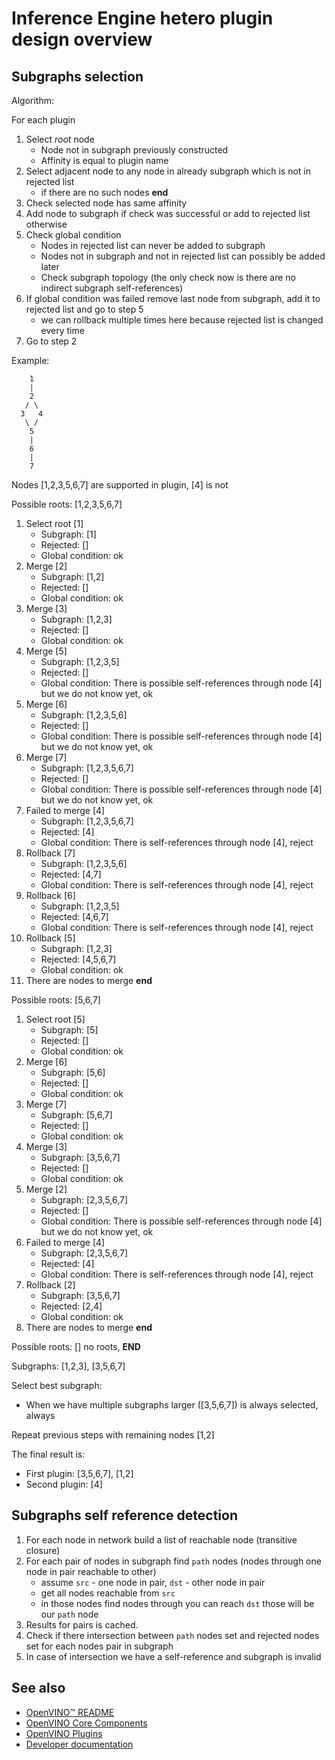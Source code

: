 # Inference Engine hetero plugin design overview

## Subgraphs selection

Algorithm:

For each plugin
1. Select *root* node
    * Node not in subgraph previously constructed
    * Affinity is equal to plugin name
2. Select adjacent node to any node in already subgraph which is not in rejected list
    * if there are no such nodes **end**
3. Check selected node has same affinity
4. Add node to subgraph if check was successful or add to rejected list otherwise
5. Check global condition
    * Nodes in rejected list can never be added to subgraph
    * Nodes not in subgraph and not in rejected list can possibly be added later
    * Check subgraph topology (the only check now is there are no indirect subgraph self-references)
6. If global condition was failed remove last node from subgraph, add it to rejected list and go to step 5
    * we can rollback multiple times here because rejected list is changed every time
7. Go to step 2

Example:
```
    1
    |
    2
   / \
  3   4
   \ /
    5
    |
    6
    |
    7
```

Nodes [1,2,3,5,6,7] are supported in plugin, [4] is not

Possible roots: [1,2,3,5,6,7]
1. Select root [1]
    * Subgraph: [1]
    * Rejected: []
    * Global condition: ok
2. Merge [2]
    * Subgraph: [1,2]
    * Rejected: []
    * Global condition: ok
3. Merge [3]
    * Subgraph: [1,2,3]
    * Rejected: []
    * Global condition: ok
4. Merge [5]
    * Subgraph: [1,2,3,5]
    * Rejected: []
    * Global condition: There is possible self-references through node [4] but we do not know yet, ok
5. Merge [6]
    * Subgraph: [1,2,3,5,6]
    * Rejected: []
    * Global condition: There is possible self-references through node [4] but we do not know yet, ok
6. Merge [7]
    * Subgraph: [1,2,3,5,6,7]
    * Rejected: []
    * Global condition: There is possible self-references through node [4] but we do not know yet, ok
7. Failed to merge [4]
    * Subgraph: [1,2,3,5,6,7]
    * Rejected: [4]
    * Global condition: There is self-references through node [4], reject
8. Rollback [7]
    * Subgraph: [1,2,3,5,6]
    * Rejected: [4,7]
    * Global condition: There is self-references through node [4], reject
9. Rollback [6]
    * Subgraph: [1,2,3,5]
    * Rejected: [4,6,7]
    * Global condition: There is self-references through node [4], reject
10. Rollback [5]
    * Subgraph: [1,2,3]
    * Rejected: [4,5,6,7]
    * Global condition: ok
11. There are nodes to merge **end**

Possible roots: [5,6,7]
1. Select root [5]
    * Subgraph: [5]
    * Rejected: []
    * Global condition: ok
2. Merge [6]
    * Subgraph: [5,6]
    * Rejected: []
    * Global condition: ok
3. Merge [7]
    * Subgraph: [5,6,7]
    * Rejected: []
    * Global condition: ok
4. Merge [3]
    * Subgraph: [3,5,6,7]
    * Rejected: []
    * Global condition: ok
5. Merge [2]
    * Subgraph: [2,3,5,6,7]
    * Rejected: []
    * Global condition: There is possible self-references through node [4] but we do not know yet, ok
6. Failed to merge [4]
    * Subgraph: [2,3,5,6,7]
    * Rejected: [4]
    * Global condition: There is self-references through node [4], reject
7. Rollback [2]
    * Subgraph: [3,5,6,7]
    * Rejected: [2,4]
    * Global condition: ok
8. There are nodes to merge **end**

Possible roots: [] no roots, **END**

Subgraphs: [1,2,3], [3,5,6,7]

Select best subgraph:
* When we have multiple subgraphs larger ([3,5,6,7]) is always selected, always

Repeat previous steps with remaining nodes [1,2]

The final result is:
* First plugin: [3,5,6,7], [1,2]
* Second plugin: [4]


## Subgraphs self reference detection

1. For each node in network build a list of reachable node (transitive closure)
2. For each pair of nodes in subgraph find `path` nodes (nodes through one node in pair reachable to other)
    * assume `src` - one node in pair, `dst` - other node in pair
    * get all nodes reachable from `src`
    * in those nodes find nodes through you can reach `dst` those will be our `path` node
3. Results for pairs is cached.
4. Check if there intersection between `path` nodes set and rejected nodes set for each nodes pair in subgraph
5. In case of intersection we have a self-reference and subgraph is invalid

## See also
 * [OpenVINO™ README](../../../README.md)
 * [OpenVINO Core Components](../../README.md)
 * [OpenVINO Plugins](../README.md)
 * [Developer documentation](../../../docs/dev/index.md)
 